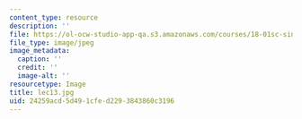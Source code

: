 ```yaml
---
content_type: resource
description: ''
file: https://ol-ocw-studio-app-qa.s3.amazonaws.com/courses/18-01sc-single-variable-calculus-fall-2010/24259acd5d491cfed2293843860c3196_lec13.jpg
file_type: image/jpeg
image_metadata:
  caption: ''
  credit: ''
  image-alt: ''
resourcetype: Image
title: lec13.jpg
uid: 24259acd-5d49-1cfe-d229-3843860c3196
---
```

